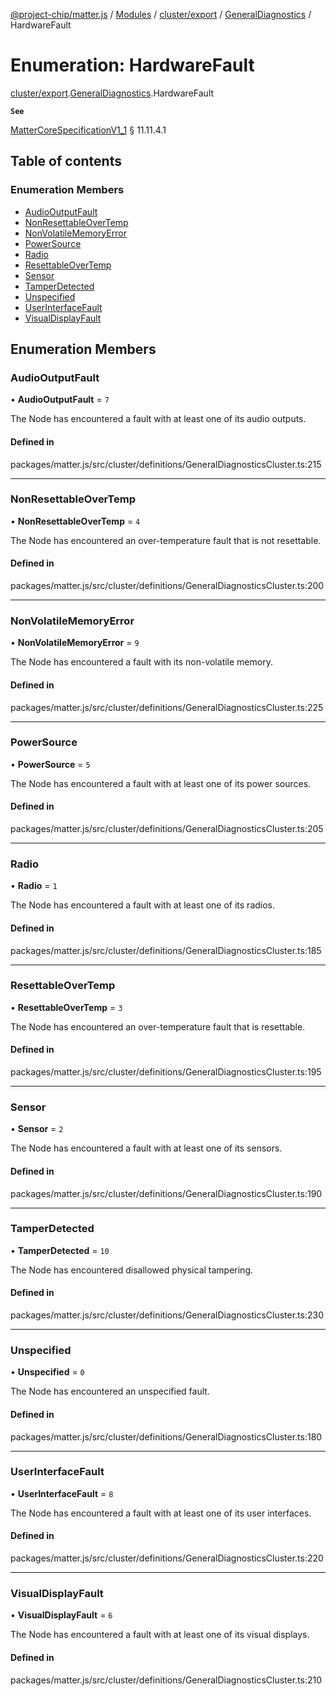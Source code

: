 [@project-chip/matter.js](../README.md) / [Modules](../modules.md) / [cluster/export](../modules/cluster_export.md) / [GeneralDiagnostics](../modules/cluster_export.GeneralDiagnostics.md) / HardwareFault

# Enumeration: HardwareFault

[cluster/export](../modules/cluster_export.md).[GeneralDiagnostics](../modules/cluster_export.GeneralDiagnostics.md).HardwareFault

**`See`**

[MatterCoreSpecificationV1_1](../interfaces/spec_export.MatterCoreSpecificationV1_1.md) § 11.11.4.1

## Table of contents

### Enumeration Members

- [AudioOutputFault](cluster_export.GeneralDiagnostics.HardwareFault.md#audiooutputfault)
- [NonResettableOverTemp](cluster_export.GeneralDiagnostics.HardwareFault.md#nonresettableovertemp)
- [NonVolatileMemoryError](cluster_export.GeneralDiagnostics.HardwareFault.md#nonvolatilememoryerror)
- [PowerSource](cluster_export.GeneralDiagnostics.HardwareFault.md#powersource)
- [Radio](cluster_export.GeneralDiagnostics.HardwareFault.md#radio)
- [ResettableOverTemp](cluster_export.GeneralDiagnostics.HardwareFault.md#resettableovertemp)
- [Sensor](cluster_export.GeneralDiagnostics.HardwareFault.md#sensor)
- [TamperDetected](cluster_export.GeneralDiagnostics.HardwareFault.md#tamperdetected)
- [Unspecified](cluster_export.GeneralDiagnostics.HardwareFault.md#unspecified)
- [UserInterfaceFault](cluster_export.GeneralDiagnostics.HardwareFault.md#userinterfacefault)
- [VisualDisplayFault](cluster_export.GeneralDiagnostics.HardwareFault.md#visualdisplayfault)

## Enumeration Members

### AudioOutputFault

• **AudioOutputFault** = ``7``

The Node has encountered a fault with at least one of its audio outputs.

#### Defined in

packages/matter.js/src/cluster/definitions/GeneralDiagnosticsCluster.ts:215

___

### NonResettableOverTemp

• **NonResettableOverTemp** = ``4``

The Node has encountered an over-temperature fault that is not resettable.

#### Defined in

packages/matter.js/src/cluster/definitions/GeneralDiagnosticsCluster.ts:200

___

### NonVolatileMemoryError

• **NonVolatileMemoryError** = ``9``

The Node has encountered a fault with its non-volatile memory.

#### Defined in

packages/matter.js/src/cluster/definitions/GeneralDiagnosticsCluster.ts:225

___

### PowerSource

• **PowerSource** = ``5``

The Node has encountered a fault with at least one of its power sources.

#### Defined in

packages/matter.js/src/cluster/definitions/GeneralDiagnosticsCluster.ts:205

___

### Radio

• **Radio** = ``1``

The Node has encountered a fault with at least one of its radios.

#### Defined in

packages/matter.js/src/cluster/definitions/GeneralDiagnosticsCluster.ts:185

___

### ResettableOverTemp

• **ResettableOverTemp** = ``3``

The Node has encountered an over-temperature fault that is resettable.

#### Defined in

packages/matter.js/src/cluster/definitions/GeneralDiagnosticsCluster.ts:195

___

### Sensor

• **Sensor** = ``2``

The Node has encountered a fault with at least one of its sensors.

#### Defined in

packages/matter.js/src/cluster/definitions/GeneralDiagnosticsCluster.ts:190

___

### TamperDetected

• **TamperDetected** = ``10``

The Node has encountered disallowed physical tampering.

#### Defined in

packages/matter.js/src/cluster/definitions/GeneralDiagnosticsCluster.ts:230

___

### Unspecified

• **Unspecified** = ``0``

The Node has encountered an unspecified fault.

#### Defined in

packages/matter.js/src/cluster/definitions/GeneralDiagnosticsCluster.ts:180

___

### UserInterfaceFault

• **UserInterfaceFault** = ``8``

The Node has encountered a fault with at least one of its user interfaces.

#### Defined in

packages/matter.js/src/cluster/definitions/GeneralDiagnosticsCluster.ts:220

___

### VisualDisplayFault

• **VisualDisplayFault** = ``6``

The Node has encountered a fault with at least one of its visual displays.

#### Defined in

packages/matter.js/src/cluster/definitions/GeneralDiagnosticsCluster.ts:210

